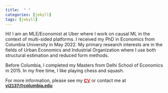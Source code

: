 ```yaml
---
title:  " "
categories: [jekyll]
tags: [jekyll]
---
```

Hi! I am an MLE/Economist at Uber where I work on causal ML in the context of multi-sided platforms. I received my PhD in Economics from Columbia University in May 2022. My primary research interests are in the fields of Urban Economics and Industrial Organization where I use both structural estimation and reduced form methods. 

Before Columbia, I completed my Masters from Delhi School of Economics in 2015. In my free time, I like playing chess and squash. 

For more information, please see my <a href="https://vinayakiyer.github.io/files/CV_Vinayak.pdf" target="_blank"><b><font face="Arial" color="#cc0e0e">CV</font></b></a> or contact me at <a href="mailto:{{ site.author.email }}" title="Email {{ site.author.email }}" target="_blank"><b><font face="Arial" color="#cc0e0e">vi2137@columbia.edu</font></b></a>

